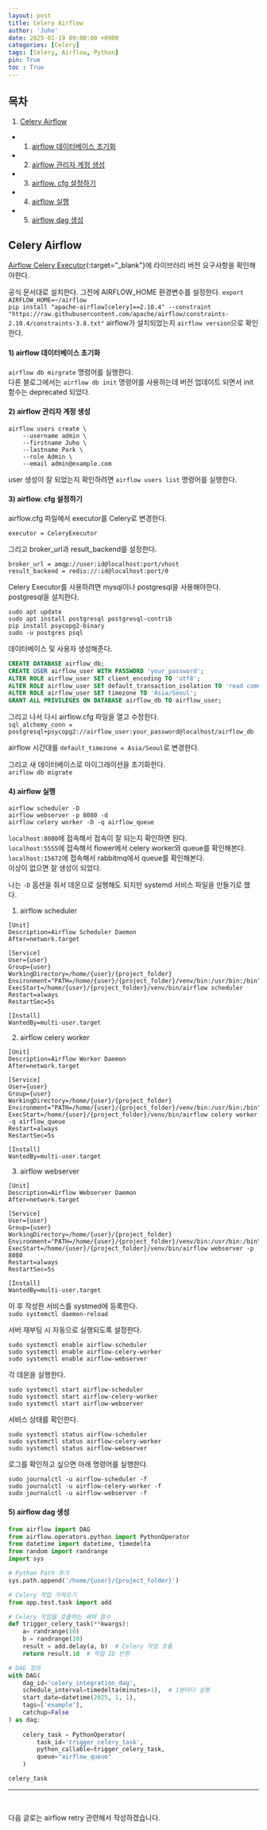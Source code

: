 ```yaml
---
layout: post
title: Celery Airflow
author: 'Juho'
date: 2025-01-19 09:00:00 +0900
categories: [Celery]
tags: [Celery, Airflow, Python]
pin: True
toc : True
---
```


<style>
  th{
    font-weight: bold;
    text-align: center;
    background-color: white;
  }
  td{
    background-color: white;
  }

</style>

## 목차
1. [Celery Airflow](#celery-airflow)
 - 1) [airflow 데이터베이스 초기화](#1-airflow-데이터베이스-초기화)
 - 2) [airflow 관리자 계정 생성](#2-airflow-관리자-계정-생성)
 - 3) [airflow. cfg 설정하기](#3-airflow-cfg-설정하기)
 - 4) [airflow 실행](#4-airflow-실행)
 - 5) [airflow dag 생성](#5-airflow-dag-생성)

## Celery Airflow
[Airflow Celery Executor](https://airflow.apache.org/docs/apache-airflow-providers-celery/stable/index.html){:target="_blank"}에 라이브러리 버전 요구사항을 확인해야한다.<br/>

공식 문서대로 설치한다.
그전에 AIRFLOW_HOME 환경변수를 설정한다. `export AIRFLOW_HOME=~/airflow`<br/>
`pip install "apache-airflow[celery]==2.10.4" --constraint "https://raw.githubusercontent.com/apache/airflow/constraints-2.10.4/constraints-3.8.txt"`
airflow가 설치되었는지 `airflow version`으로 확인한다.<br/>

#### 1) airflow 데이터베이스 초기화
`airflow db mirgrate` 명령어를 실행한다.<br/>
다른 블로그에서는 `airflow db init` 명령어를 사용하는데 버전 업데이트 되면서 init 함수는 deprecated 되었다.<br/>

#### 2) airflow 관리자 계정 생성
```
airflow users create \
    --username admin \
    --firstname Juho \
    --lastname Park \
    --role Admin \
    --email admin@example.com
```
user 생성이 잘 되었는지 확인하려면 `airflow users list` 명령어를 실행한다.<br/>

#### 3) airflow. cfg 설정하기
airflow.cfg 파일에서 executor를 Celery로 변경한다.<br/>
```
executor = CeleryExecutor
```

그리고 broker_url과 result_backend를 설정한다.<br/>
```
broker_url = amqp://user:id@localhost:port/vhost
result_backend = redis://:id@localhost:port/0
```

Celery Executor를 사용하려면 mysql이나 postgresql을 사용해야한다.<br/>
postgresql을 설치한다.<br/>
```
sudo apt update
sudo apt install postgresql postgresql-contrib
pip install psycopg2-binary
sudo -u postgres psql
```
데이터베이스 및 사용자 생성해준다.<br/>
```sql
CREATE DATABASE airflow_db;
CREATE USER airflow_user WITH PASSWORD 'your_password';
ALTER ROLE airflow_user SET client_encoding TO 'utf8';
ALTER ROLE airflow_user SET default_transaction_isolation TO 'read committed';
ALTER ROLE airflow_user SET timezone TO 'Asia/Seoul';
GRANT ALL PRIVILEGES ON DATABASE airflow_db TO airflow_user;
```

그리고 나서 다시 airflow.cfg 파일을 열고 수정한다.<br/>
`sql_alchemy_conn = postgresql+psycopg2://airflow_user:your_password@localhost/airflow_db`

airflow 시간대를 `default_timezone = Asia/Seoul`로 변경한다.<br/>

그리고 새 데이터베이스로 마이그레이션을 초기화한다.<br/>
`ariflow db migrate`

#### 4) airflow 실행
```
airflow scheduler -D
airflow webserver -p 8080 -d
airflow celery worker -D -q airflow_queue
```
`localhost:8080`에 접속해서 접속이 잘 되는지 확인하면 된다.<br/>
`localhost:5555`에 접속해서 flower에서 celery worker와 queue를 확인해본다.<br>
`localhost:15672`에 접속해서 rabbitmq에서 queue를 확인해본다.<br/>
이상이 없으면 잘 생성이 되었다.<br/>

나는 `-D` 옵션을 줘서 데몬으로 실행해도 되지만 systemd 서비스 파일을 만들기로 했다.<br/>
1) airflow scheduler
```
[Unit]
Description=Airflow Scheduler Daemon
After=network.target

[Service]
User={user}
Group={user}
WorkingDirectory=/home/{user}/{project_folder}
Environment="PATH=/home/{user}/{project_folder}/venv/bin:/usr/bin:/bin"
ExecStart=/home/{user}/{project_folder}/venv/bin/airflow scheduler
Restart=always
RestartSec=5s

[Install]
WantedBy=multi-user.target
```

2) airflow celery worker
```
[Unit]
Description=Airflow Worker Daemon
After=network.target

[Service]
User={user}
Group={user}
WorkingDirectory=/home/{user}/{project_folder}
Environment="PATH=/home/{user}/{project_folder}/venv/bin:/usr/bin:/bin"
ExecStart=/home/{user}/{project_folder}/venv/bin/airflow celery worker -q airflow_queue
Restart=always
RestartSec=5s

[Install]
WantedBy=multi-user.target
```

3) airflow webserver
```
[Unit]
Description=Airflow Webserver Daemon
After=network.target

[Service]
User={user}
Group={user}
WorkingDirectory=/home/{user}/{project_folder}
Environment="PATH=/home/{user}/{project_folder}/venv/bin:/usr/bin:/bin"
ExecStart=/home/{user}/{project_folder}/venv/bin/airflow webserver -p 8080
Restart=always
RestartSec=5s

[Install]
WantedBy=multi-user.target
```

이 후 작성한 서비스를 systmed에 등록한다.<br/>
`sudo systemctl daemon-reload`

서버 재부팅 시 자동으로 실행되도록 설정한다.<br/>
```
sudo systemctl enable airflow-scheduler
sudo systemctl enable airflow-celery-worker
sudo systemctl enable airflow-webserver
```

각 데몬을 실행한다.<br/>
```
sudo systemctl start airflow-scheduler
sudo systemctl start airflow-celery-worker
sudo systemctl start airflow-webserver
```

서비스 상태를 확인한다.<br/>
```
sudo systemctl status airflow-scheduler
sudo systemctl status airflow-celery-worker
sudo systemctl status airflow-webserver
```

로그를 확인하고 싶으면 아래 명령어를 실행한다.<br/>
```
sudo journalctl -u airflow-scheduler -f
sudo journalctl -u airflow-celery-worker -f
sudo journalctl -u airflow-webserver -f
```

#### 5) airflow dag 생성
```python
from airflow import DAG
from airflow.operators.python import PythonOperator
from datetime import datetime, timedelta
from random import randrange
import sys

# Python Path 추가
sys.path.append('/home/{user}/{project_folder}')

# Celery 작업 가져오기
from app.test.task import add

# Celery 작업을 호출하는 래퍼 함수
def trigger_celery_task(**kwargs):
    a= randrange(10)
    b = randrange(10)
    result = add.delay(a, b)  # Celery 작업 호출
    return result.id  # 작업 ID 반환

# DAG 정의
with DAG(
    dag_id='celery_integration_dag',
    schedule_interval=timedelta(minutes=1),  # 1분마다 실행
    start_date=datetime(2025, 1, 1),
    tags=['example'],
    catchup=False
) as dag:
    
    celery_task = PythonOperator(
        task_id='trigger_celery_task',
        python_callable=trigger_celery_task,
        queue="airflow_queue"
    )

celery_task
```

---

<br/>

다음 글로는 airflow retry 관련해서 작성하겠습니다. <br/>
